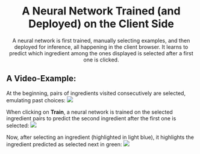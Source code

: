 <h1 align="center">A Neural Network Trained (and Deployed) on the Client Side</h1>


<p align="center">
    A neural network is first trained, manually selecting examples, and then deployed for inference, all happening in the client browser. It learns to predict which ingredient among the ones displayed is selected after a first one is clicked.
</p>


## A Video-Example:

At the beginning, pairs of ingredients visited consecutively are selected, emulating past choices:
![](https://github.com/MattiaSarti/next-ingredient-prediction/raw/main/readme_videos/sample_collection.gif)

When clicking on **Train**, a neural network is trained on the selected ingredient pairs to predict the second ingredient after the first one is selected:
![](https://github.com/MattiaSarti/next-ingredient-prediction/raw/main/readme_videos/training.gif)

Now, after selecting an ingredient (highlighted in light blue), it highlights the ingredient predicted as selected next in green:
![](https://github.com/MattiaSarti/next-ingredient-prediction/raw/main/readme_videos/inference.gif)
